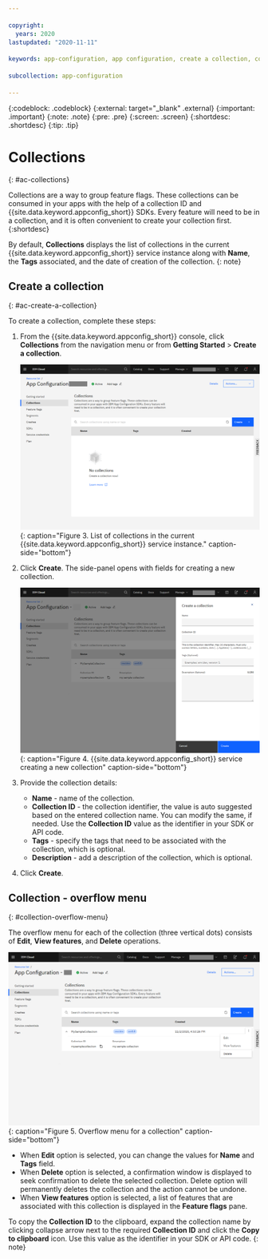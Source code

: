 ```yaml
---

copyright:
  years: 2020
lastupdated: "2020-11-11"

keywords: app-configuration, app configuration, create a collection, collections

subcollection: app-configuration

---
```


{:codeblock: .codeblock}
{:external: target="_blank" .external}
{:important: .important}
{:note: .note}
{:pre: .pre}
{:screen: .screen}
{:shortdesc: .shortdesc}
{:tip: .tip}

# Collections
{: #ac-collections}

Collections are a way to group feature flags. These collections can be consumed in your apps with the help of a collection ID and {{site.data.keyword.appconfig_short}} SDKs. Every feature will need to be in a collection, and it is often convenient to create your collection first.
{:shortdesc}

By default, **Collections** displays the list of collections in the current {{site.data.keyword.appconfig_short}} service instance along with **Name**, the **Tags** associated, and the date of creation of the collection.
{: note}

## Create a collection
{: #ac-create-a-collection}

To create a collection, complete these steps:

1. From the {{site.data.keyword.appconfig_short}} console, click **Collections** from the navigation menu or from **Getting Started** > **Create a collection**.

   ![List of collections](images/ac-collections-default.png "List of collections in the current {{site.data.keyword.appconfig_short}} service instance"){: caption="Figure 3. List of collections in the current {{site.data.keyword.appconfig_short}} service instance." caption-side="bottom"}

1. Click **Create**. The side-panel opens with fields for creating a new collection.

   ![Create a collection](images/ac-collections-create.png "Creating a collection"){: caption="Figure 4. {{site.data.keyword.appconfig_short}} service creating a new collection" caption-side="bottom"}

1. Provide the collection details: 
   - **Name** - name of the collection. 
   - **Collection ID** - the collection identifier, the value is auto suggested based on the entered collection name. You can modify the same, if needed. Use the **Collection ID** value as the identifier in your SDK or API code.
   - **Tags** - specify the tags that need to be associated with the collection, which is optional.
   - **Description** - add a description of the collection, which is optional.
1. Click **Create**.

## Collection - overflow menu
{: #collection-overflow-menu}

The overflow menu for each of the collection (three vertical dots) consists of **Edit**, **View features**, and **Delete** operations.

![Overflow menu for a collection](images/ac-collections-overflow-menu.png "Overflow menu for a collection"){: caption="Figure 5. Overflow menu for a collection" caption-side="bottom"}

* When **Edit** option is selected, you can change the values for **Name** and **Tags** field.
* When **Delete** option is selected, a confirmation window is displayed to seek confirmation to delete the selected collection. Delete option will permanently deletes the collection and the action cannot be undone.
* When **View features** option is selected, a list of features that are associated with this collection is displayed in the **Feature flags** pane.

To copy the **Collection ID** to the clipboard, expand the collection name by clicking collapse arrow next to the required **Collection ID** and click the **Copy to clipboard** icon. Use this value as the identifier in your SDK or API code.
{: note}
